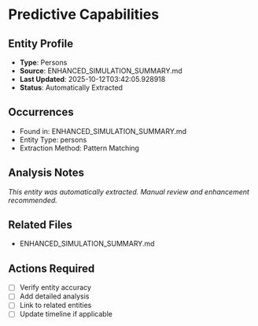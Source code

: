 # Predictive Capabilities

## Entity Profile
- **Type**: Persons
- **Source**: ENHANCED_SIMULATION_SUMMARY.md
- **Last Updated**: 2025-10-12T03:42:05.928918
- **Status**: Automatically Extracted

## Occurrences
- Found in: ENHANCED_SIMULATION_SUMMARY.md
- Entity Type: persons
- Extraction Method: Pattern Matching

## Analysis Notes
*This entity was automatically extracted. Manual review and enhancement recommended.*

## Related Files
- ENHANCED_SIMULATION_SUMMARY.md

## Actions Required
- [ ] Verify entity accuracy
- [ ] Add detailed analysis
- [ ] Link to related entities
- [ ] Update timeline if applicable
